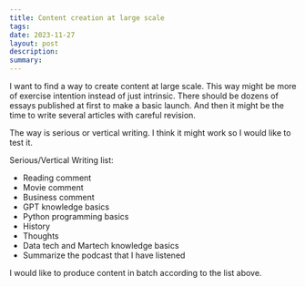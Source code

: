 ```yaml
---
title: Content creation at large scale
tags: 
date: 2023-11-27
layout: post
description: 
summary:
---
```


I want to find a way to create content at large scale. This way might be more of exercise intention instead of just intrinsic. There should be dozens of essays published at first to make a basic launch. And then it might be the time to write several articles with careful revision. 

The way is serious or vertical writing. I think it might work so I would like to test it.

Serious/Vertical Writing list:
- Reading comment
- Movie comment
- Business comment
- GPT knowledge basics
- Python programming basics
- History 
- Thoughts
- Data tech and Martech knowledge basics
- Summarize the podcast that I have listened 

I would like to produce content in batch according to the list above. 